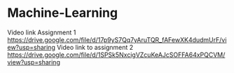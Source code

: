 # Machine-Learning

Video link Assignment 1
https://drive.google.com/file/d/17p9yS7Qq7yAruTQR_fAFewXK4dudmUrF/view?usp=sharing
Video link to assignment 2
https://drive.google.com/file/d/1SPSk5NxcigVZcuKeAJcSOFFA64xPQCVM/view?usp=sharing
